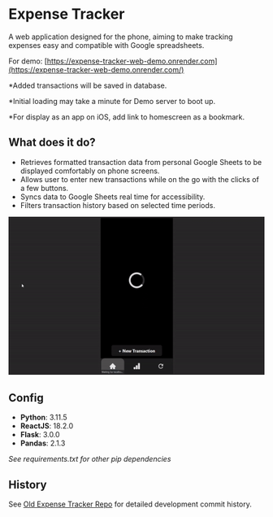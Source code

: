 # Expense Tracker
A web application designed for the phone, aiming to make tracking expenses easy and compatible with Google spreadsheets.

For demo: [https://expense-tracker-web-demo.onrender.com](https://expense-tracker-web-demo.onrender.com/)

*Added transactions will be saved in database.

*Initial loading may take a minute for Demo server to boot up.

*For display as an app on iOS, add link to homescreen as a bookmark.

## What does it do?
- Retrieves formatted transaction data from personal Google Sheets to be displayed comfortably on phone screens.
- Allows user to enter new transactions while on the go with the clicks of a few buttons.
- Syncs data to Google Sheets real time for accessibility.
- Filters transaction history based on selected time periods.

![](./public/expense_tracker.gif)


## Config
- **Python**: 3.11.5
- **ReactJS**: 18.2.0
- **Flask**: 3.0.0
- **Pandas**: 2.1.3
  
*See requirements.txt for other pip dependencies*

## History
See [Old Expense Tracker Repo](https://github.com/Kevin-Wei-KW/ExpenseTracker) for detailed development commit history.
